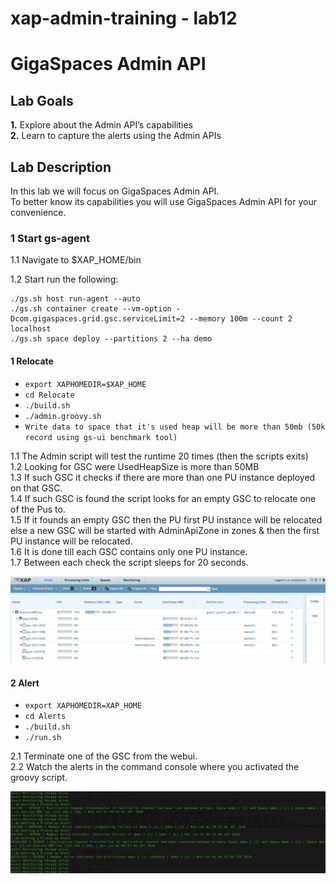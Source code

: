 # xap-admin-training - lab12

# GigaSpaces Admin API 

## Lab Goals

**1.** Explore about the Admin API’s capabilities <br />
**2.** Learn to capture the alerts using the Admin APIs<br />

## Lab Description
In this lab we will focus on GigaSpaces Admin API.<br>
To better know its capabilities you will use GigaSpaces Admin API for your convenience.

### 1	Start gs-agent

1.1 Navigate to $XAP_HOME/bin <br />
        
1.2 Start run the following:

    ./gs.sh host run-agent --auto
    ./gs.sh container create --vm-option -Dcom.gigaspaces.grid.gsc.serviceLimit=2 --memory 100m --count 2 localhost
    ./gs.sh space deploy --partitions 2 --ha demo
    
#### 1 Relocate
 * `export XAPHOMEDIR=$XAP_HOME` 
 * `cd Relocate` 
 * `./build.sh`  
 * `./admin.groovy.sh` 
 * `Write data to space that it's used heap will be more than 50mb (50k record using gs-ui benchmark tool)`

1.1 The Admin script will test the runtime 20 times (then the scripts exits)<br />
1.2 Looking for GSC were UsedHeapSize is more than 50MB <br />
1.3 If such GSC it checks if there are more than one PU instance deployed on that GSC.<br />
1.4 If such GSC is found the script looks for an empty GSC to relocate one of the Pus to.<br />
1.5 If it founds an empty GSC then the PU first PU instance will be relocated else a new GSC will be started with AdminApiZone in zones & then the first PU instance will be relocated.<br />
1.6 It is done till each GSC contains only one PU instance.<br />
1.7 Between each check the script sleeps for 20 seconds.<br />

![Screenshot](./Pictures/Picture1.png)
   
#### 2 Alert
 * `export XAPHOMEDIR=XAP_HOME` 
 * `cd Alerts` 
 * `./build.sh`  
 * `./run.sh` 

2.1 Terminate one of the GSC from the webui.<br />
2.2 Watch the alerts in the command console where you activated the groovy script.<br />

![Screenshot](./Pictures/Picture2.png)

